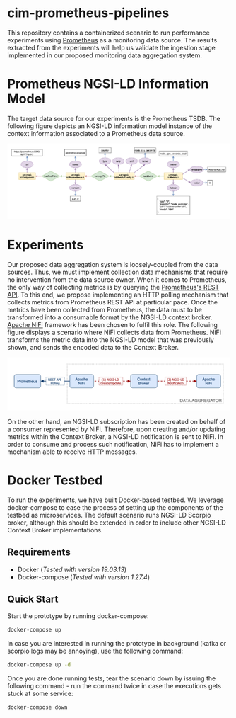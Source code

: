 # cim-prometheus-pipelines

This repository contains a containerized scenario to run performance experiments using [Prometheus](https://prometheus.io) as a monitoring data source. The results extracted from the experiments will help us validate the ingestion stage implemented in our proposed monitoring data aggregation system.

# Prometheus NGSI-LD Information Model

The target data source for our experiments is the Prometheus TSDB. The following figure depicts an NGSI-LD information model instance of the context information associated to a Prometheus data source.

![model](docs/prometheus-experiment-model.png)

# Experiments

Our proposed data aggregation system is loosely-coupled from the data sources. Thus, we must implement collection data mechanisms that require no intervention from the data source owner. When it comes to Prometheus, the only way of collecting metrics is by querying the [Prometheus's REST API](https://prometheus.io/docs/prometheus/latest/querying/api/). To this end, we propose implementing an HTTP polling mechanism that collects metrics from Prometheus REST API at particular pace. Once the metrics have been collected from Prometheus, the data must to be transformed into a consumable format by the NGSI-LD context broker. [Apache NiFi](https://nifi.apache.org) framework has been chosen to fulfil this role. The following figure displays a scenario where NiFi collects data from Prometheus. NiFi transforms the metric data into the NGSI-LD model that was previously shown, and sends the encoded data to the Context Broker.

![pipelines](docs/prometheus-experiment-pipelines.png)

On the other hand, an NGSI-LD subscription has been created on behalf of a consumer represented by NiFi. Therefore, upon creating and/or updating metrics within the Context Broker, a NGSI-LD notification is sent to NiFi. In order to consume and process such notification, NiFi has to implement a mechanism able to receive HTTP messages.

# Docker Testbed

To run the experiments, we have built Docker-based testbed. We leverage docker-compose to ease the process of setting up the components of the testbed as microservices. The default scenario runs NGSI-LD Scorpio broker, although this should be extended in order to include other NGSI-LD Context Broker implementations.

## Requirements

- Docker (_Tested with version 19.03.13_)
- Docker-compose (_Tested with version 1.27.4_)

## Quick Start

Start the prototype by running docker-compose:
```bash
docker-compose up
```

In case you are interested in running the prototype in background (kafka or scorpio logs may be annoying), use the following command:
```bash
docker-compose up -d
```

Once you are done running tests, tear the scenario down by issuing the following command - run the command twice in case the executions gets stuck at some service:
```bash
docker-compose down
```
